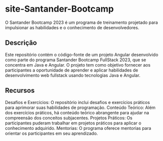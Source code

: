 # site-Santander-Bootcamp
O Santander Bootcamp 2023 é um programa de treinamento projetado para impulsionar as habilidades e o conhecimento de desenvolvedores.

## Descrição
Este repositório contém o código-fonte de um projeto Angular desenvolvido como parte do programa Santander Bootcamp FullStack 2023, que se concentra em Java e Angular.
O projeto tem como objetivo fornecer aos participantes a oportunidade de aprender e aplicar habilidades de desenvolvimento web fullstack usando tecnologias Java e Angular.

## Recursos
Desafios e Exercícios: O repositório inclui desafios e exercícios práticos para aprimorar suas habilidades de programação.
Conteúdo Teórico: Além dos exercícios práticos, há conteúdo teórico abrangente para ajudar na compreensão dos conceitos subjacentes.
Projetos Práticos: Os participantes puderam trabalhar em projetos práticos para aplicar o conhecimento adquirido.
Mentorias: O programa oferece mentorias para orientar os participantes em seu aprendizado.
